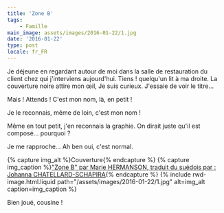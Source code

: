 ```yaml
---
title: 'Zone B'
tags:
    - Famille
main_image: assets/images/2016-01-22/1.jpg
date: '2016-01-22'
type: post
locale: fr_FR
---
```


Je déjeune en regardant autour de moi dans la salle de restauration du client chez qui j'interviens aujourd'hui. Tiens ! quelqu'un lit à ma droite. La couverture noire attire mon œil, Je suis curieux. J'essaie de voir le titre…

Mais ! Attends ! C'est mon nom, là, en petit !

Je le reconnais, même de loin, c'est mon nom !

Même en tout petit, j'en reconnais la graphie. On dirait juste qu'il est composé… pourquoi ?

Je me rapproche… Ah ben oui, c'est normal.

{% capture img_alt %}Couverture{% endcapture %}
{% capture img_caption %}["Zone B" par Marie HERMANSON, traduit du suédois par : Johanna CHATELLARD-SCHAPIRA](http://www.actes-sud.fr/catalogue/romans-policiers/zone-b){% endcapture %}
{% include rwd-image.html.liquid
path="/assets/images/2016-01-22/1.jpg"
alt=img_alt
caption=img_caption
%}

Bien joué, cousine !
